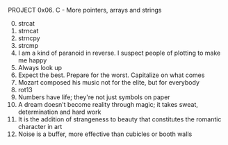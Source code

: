 PROJECT
0x06. C - More pointers, arrays and strings

0. strcat
1. strncat
2. strncpy
3. strcmp
4. I am a kind of paranoid in reverse. I suspect people of plotting to make me happy
5. Always look up
6. Expect the best. Prepare for the worst. Capitalize on what comes
7. Mozart composed his music not for the elite, but for everybody
8. rot13
9. Numbers have life; they're not just symbols on paper
10. A dream doesn't become reality through magic; it takes sweat, determination and hard work
11. It is the addition of strangeness to beauty that constitutes the romantic character in art
12. Noise is a buffer, more effective than cubicles or booth walls

